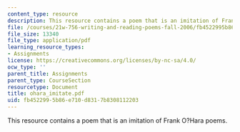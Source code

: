 ```yaml
---
content_type: resource
description: This resource contains a poem that is an imitation of Frank O?Hara poems.
file: /courses/21w-756-writing-and-reading-poems-fall-2006/fb4522995b86e710d8317b8308112203_ohara_imitate.pdf
file_size: 13340
file_type: application/pdf
learning_resource_types:
- Assignments
license: https://creativecommons.org/licenses/by-nc-sa/4.0/
ocw_type: ''
parent_title: Assignments
parent_type: CourseSection
resourcetype: Document
title: ohara_imitate.pdf
uid: fb452299-5b86-e710-d831-7b8308112203
---
```

This resource contains a poem that is an imitation of Frank O?Hara poems.